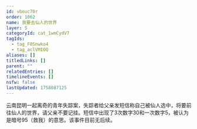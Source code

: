 ```yaml
---
id: vbouc70r
order: 1062
name: 我要去仙人的世界
layer: 5
categoryId: cat_1wmCydV7
tagIds:
  - tag_F0Snwko4
  - tag_aclVMIOQ
aliases: []
titledLinks: []
parent: ""
relatedEntries: []
timelineEvents: []
nsfw: false
lastUpdated: 1758087125
---
```


云南昆明一起离奇的青年失踪案，失踪者给父亲发短信称自己被仙人选中，将要前往仙人的世界，请父亲不要记挂。短信中出现了3次数字30和一次数字5，被认为是暗号95（救我）的意思。该事件目前无后续。